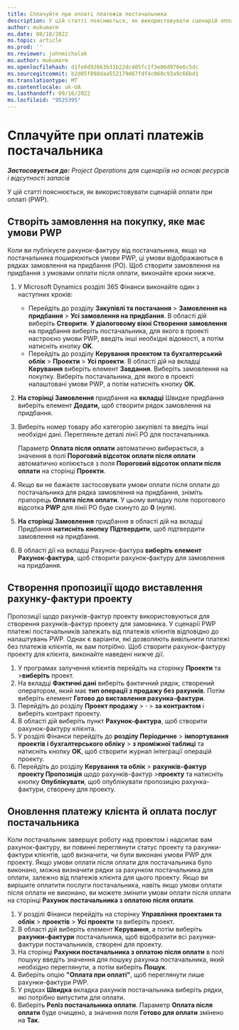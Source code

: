```yaml
---
title: Сплачуйте при оплаті платежів постачальника
description: У цій статті пояснюється, як використовувати сценарій оплати при оплаті (PWP).
author: mukumarm
ms.date: 08/18/2022
ms.topic: article
ms.prod: ''
ms.reviewer: johnmichalak
ms.author: mukumarm
ms.openlocfilehash: d1fe8d92663b31b22dc405fc1f3e06d976e6c5dc
ms.sourcegitcommit: b2d05f898daa552179d67fdf4c060c93a9c66bd1
ms.translationtype: MT
ms.contentlocale: uk-UA
ms.lasthandoff: 09/16/2022
ms.locfileid: "9525395"
---
```

# <a name="pay-when-paid-vendor-payments"></a>Сплачуйте при оплаті платежів постачальника

_**Застосовується до:** Project Operations для сценаріїв на основі ресурсів і відсутності запасів_

У цій статті пояснюється, як використовувати сценарій оплати при оплаті (PWP).

## <a name="create-a-purchase-order-that-has-pwp-terms"></a>Створіть замовлення на покупку, яке має умови PWP

Коли ви публікуєте рахунок-фактуру від постачальника, якщо на постачальника поширюються умови PWP, ці умови відображаються в рядках замовлення на придбання (PO). Щоб створити замовлення на придбання з умовами оплати після оплати, виконайте кроки нижче.

1. У Microsoft Dynamics розділі 365 Фінанси виконайте один з наступних кроків:

    - Перейдіть до розділу **Закупівлі та постачання** \> **Замовлення на придбання** \> **Усі замовлення на придбання**. В області дій виберіть **Створити**. **У діалоговому вікні Створення замовлення** на придбання виберіть постачальника, для якого в проекті настроєно умови PWP, введіть інші необхідні відомості, а потім натисніть кнопку **OK**.
    - Перейдіть до розділу **Керування проектом та бухгалтерський облік** \> **Проекти** \> **Усі проекти**. В області дій на вкладці **Керування** виберіть елемент **Завдання**. Виберіть замовлення на покупку. Виберіть постачальника, для якого в проекті налаштовані умови PWP, а потім натисніть кнопку **OK**.

2. **На сторінці Замовлення** придбання на **вкладці** Швидке придбання виберіть елемент **Додати,** щоб створити рядок замовлення на придбання.
3. Виберіть номер товару або категорію закупівлі та введіть інші необхідні дані. Перегляньте деталі лінії PO для постачальника.

    Параметр **Оплата після оплати** автоматично вибирається, а значення в полі **Пороговий відсоток оплати після оплати** автоматично копіюється з поля **Пороговий відсоток оплати після оплати** на сторінці **Проекти**.

4. Якщо ви не бажаєте застосовувати умови оплати після оплати до постачальника для рядка замовлення на придбання, зніміть прапорець **Оплата після оплати**. У цьому випадку поле порогового відсотка **PWP** для лінії PO буде скинуто до **0** (нуля).
5. **На сторінці Замовлення** придбання в області дій на вкладці Придбання **натисніть кнопку** **Підтвердити**, щоб підтвердити замовлення на придбання.
6. В області дії на вкладці Рахунок-фактура **виберіть** **елемент Рахунок-фактура**, щоб створити рахунок-фактуру для замовлення на придбання.

## <a name="create-a-project-invoice-proposal"></a>Створення пропозиції щодо виставлення рахунку-фактури проекту

Пропозиції щодо рахунків-фактур проекту використовуються для створення рахунків-фактур проекту для замовника. У сценарії PWP платежі постачальників залежать від платежів клієнтів відповідно до налаштувань PWP. Однак є варіанти, які дозволяють вивільнити платежі без платежів клієнтів, як вам потрібно. Щоб створити рахунок-фактуру проекту для клієнта, виконайте наведені нижче дії.

1. У програмах залучення клієнтів перейдіть на сторінку **Проекти** та \>**виберіть** проект.
2. На вкладці **Фактичні дані** виберіть фактичний рядок, створений оператором, який має **тип операції з продажу без рахунків**. Потім виберіть елемент **Готово до виставлення рахунка-фактури**.
3. Перейдіть до розділу **Проект продажу** \> **·** \> **за контрактом** і виберіть контракт проекту.
4. В області дій виберіть пункт **Рахунок-фактура**, щоб створити рахунок-фактуру клієнта.
5. У розділі Фінанси перейдіть до **розділу Періодичне** \> **імпортування проектів і бухгалтерського обліку** \> **з проміжної таблиці** та натисніть кнопку **OK**, щоб створити журнал інтеграції операцій проекту.
6. Перейдіть до розділу **Керування та облік** \> **рахунків-фактур проекту Пропозиція** щодо рахунків-фактур \>**проекту** та натисніть кнопку **Опублікувати**, щоб опублікувати пропозицію рахунка-фактури, створену для проекту.

## <a name="update-a-customer-payment-and-pay-the-vendor"></a>Оновлення платежу клієнта й оплата послуг постачальника

Коли постачальник завершує роботу над проектом і надсилає вам рахунок-фактуру, ви повинні переглянути статус проекту та рахунки-фактури клієнтів, щоб визначити, чи були виконані умови PWP для проекту. Якщо умови оплати після оплати для постачальника було виконано, можна визначити рядки за рахунком постачальника для оплати, залежно від платежів клієнта для цього проекту. Якщо ви вирішите оплатити послуги постачальника, навіть якщо умови оплати після оплати не виконано, ви можете змінити умови оплати після оплати на сторінці **Рахунок постачальника з оплатою після оплати**.

1. У розділі Фінанси перейдіть на сторінку **Управління проектами та облік** \> **проектів** \> **Усі проекти** та виберіть проект.
2. В області дій виберіть елемент **Керування**, а потім виберіть **рахунки-фактури** постачальника, щоб відобразити всі рахунки-фактури постачальників, створені для проекту.
3. На сторінці **Рахунки постачальника з оплатою після оплати** в полі пошуку введіть значення для пошуку рахунка постачальника, який необхідно переглянути, а потім виберіть **Пошук**.
4. Виберіть опцію **"Оплата при оплаті"**, щоб переглянути лише рахунки-фактури PWP.
5. У рядках **Швидка** вкладка рахунків постачальника виберіть рядки, які потрібно випустити для оплати.
6. Виберіть **Реліз постачальника оплати**. Параметр **Оплата після оплати** буде очищено, а значення поля **Готово для оплати** змінено на **Так**.
